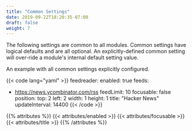 ```yaml
---
title: "Common Settings"
date: 2019-09-22T18:20:35-07:00
draft: false
weight: 7
---
```


The following settings are common to all modules. Common settings have logical defaults and are all optional. An explicitly-defined common setting will over-ride a module's internal default setting value.

An example with all common settings explicitly configured.

{{< code lang="yaml" >}}
feedreader:
  enabled: true
  feeds:
  - https://news.ycombinator.com/rss
  feedLimit: 10
  focusable: false
  position:
    top: 2
    left: 2
    width: 1
    height: 1
  title: "Hacker News"
  updateInterval: 14400
{{< /code >}}

{{% attributes %}}
  {{< attributes/enabled >}}
  {{< attributes/focusable >}}
  {{< attributes/title >}}
{{% /attributes %}}